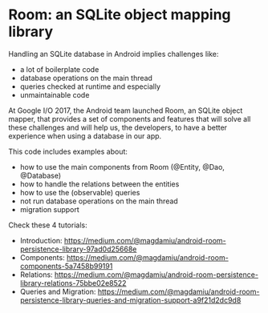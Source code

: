 # Room: an SQLite object mapping library

Handling an SQLite database in Android implies challenges like: 
- a lot of boilerplate code
- database operations on the main thread
- queries checked at runtime and especially 
- unmaintainable code

At Google I/O 2017, the Android team launched Room, an SQLite object mapper, that provides a set of components and features that will solve all these challenges and will help us, the developers, to have a better experience when using a database in our app. 

This code includes examples about:
- how to use the main components from Room (@Entity, @Dao, @Database)
- how to handle the relations between the entities
- how to use the (observable) queries
- not run database operations on the main thread
- migration support

Check these 4 tutorials:
- Introduction: https://medium.com/@magdamiu/android-room-persistence-library-97ad0d25668e 
- Components: https://medium.com/@magdamiu/android-room-components-5a7458b99191
- Relations: https://medium.com/@magdamiu/android-room-persistence-library-relations-75bbe02e8522
- Queries and Migration: https://medium.com/@magdamiu/android-room-persistence-library-queries-and-migration-support-a9f21d2dc9d8 
